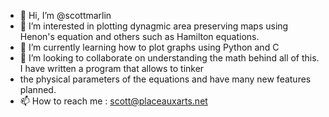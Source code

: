 - 👋 Hi, I’m @scottmarlin
- 👀 I’m interested in plotting dynagmic area preserving maps using Henon's equation and others such as Hamilton equations.
- 🌱 I’m currently learning how to plot graphs using Python and C
- 💞️ I’m looking to collaborate on understanding the math behind all of this. I have written a program that allows to tinker
- the physical parameters of the equations and have many new features planned.
- 📫 How to reach me : scott@placeauxarts.net

<!---
scottmarlin/scottmarlin is a ✨ special ✨ repository because its `README.md` (this file) appears on your GitHub profile.
You can click the Preview link to take a look at your changes.
--->
